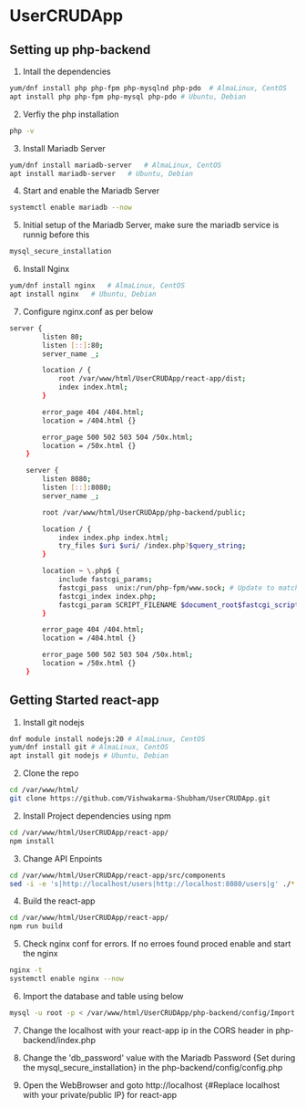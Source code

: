 ﻿# UserCRUDApp

## Setting up php-backend

1. Intall the dependencies
```bash
yum/dnf install php php-fpm php-mysqlnd php-pdo  # AlmaLinux, CentOS
apt install php php-fpm php-mysql php-pdo # Ubuntu, Debian
```

2. Verfiy the php installation
```bash
php -v
```
3. Install Mariadb Server
```bash
yum/dnf install mariadb-server   # AlmaLinux, CentOS
apt install mariadb-server   # Ubuntu, Debian
```

4. Start and enable the Mariadb Server
```bash
systemctl enable mariadb --now
```

5. Initial setup of the Mariadb Server, make sure the mariadb service is runnig before this
```bash
mysql_secure_installation
```

6. Install Nginx
```bash
yum/dnf install nginx   # AlmaLinux, CentOS
apt install nginx   # Ubuntu, Debian
```

7. Configure nginx.conf as per below
```bash
server {
        listen 80;
        listen [::]:80;
        server_name _;

        location / {
            root /var/www/html/UserCRUDApp/react-app/dist;
            index index.html;
        }

        error_page 404 /404.html;
        location = /404.html {}

        error_page 500 502 503 504 /50x.html;
        location = /50x.html {}
    }

    server {
        listen 8080;
        listen [::]:8080;
        server_name _;

        root /var/www/html/UserCRUDApp/php-backend/public;

        location / {
            index index.php index.html;
            try_files $uri $uri/ /index.php?$query_string;
        }

        location ~ \.php$ {
            include fastcgi_params;
            fastcgi_pass  unix:/run/php-fpm/www.sock; # Update to match your PHP-FPM configuration, now using unix socket
            fastcgi_index index.php;
            fastcgi_param SCRIPT_FILENAME $document_root$fastcgi_script_name;
        }

        error_page 404 /404.html;
        location = /404.html {}

        error_page 500 502 503 504 /50x.html;
        location = /50x.html {}
    }
```

## Getting Started react-app

1. Install git nodejs 
```bash
dnf module install nodejs:20 # AlmaLinux, CentOS
yum/dnf install git # AlmaLinux, CentOS
apt install git nodejs # Ubuntu, Debian
```

2. Clone the repo
```bash
cd /var/www/html/
git clone https://github.com/Vishwakarma-Shubham/UserCRUDApp.git
```

2. Install Project dependencies using npm
```bash
cd /var/www/html/UserCRUDApp/react-app/
npm install
```

3. Change API Enpoints
```bash
cd /var/www/html/UserCRUDApp/react-app/src/components
sed -i -e 's|http://localhost/users|http://localhost:8080/users|g' ./*  #Replace localhost with your private/public IP
```

4. Build the react-app
```bash
cd /var/www/html/UserCRUDApp/react-app/
npm run build
```


5. Check nginx conf for errors. If no erroes found proced enable and start the nginx
```bash
nginx -t
systemctl enable nginx --now 
```
6. Import the database and table using below
```bash
mysql -u root -p < /var/www/html/UserCRUDApp/php-backend/config/Import.sql
```

7. Change the localhost with your react-app ip in the CORS header in php-backend/index.php

8. Change the 'db_password' value with the Mariadb Password {Set during the mysql_secure_installation} in the php-backend/config/config.php

9. Open the WebBrowser and goto http://localhost {#Replace localhost with your private/public IP} for react-app
